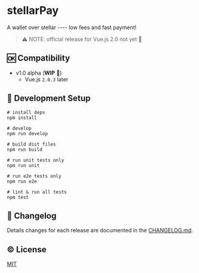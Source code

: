# stellarPay


A wallet over stellar ---- low fees and fast payment!

>:warning: NOTE: official release for Vue.js 2.0 not yet :construction:

## :ok: Compatibility
- v1.0 alpha (**WIP** :construction:)
    - Vue.js `2.0.3` later

## :hammer: Development Setup

    # install deps
    npm install

    # develop
    npm run develop

    # build dist files
    npm run build

    # run unit tests only
    npm run unit

    # run e2e tests only
    npm run e2e

    # lint & run all tests
    npm test

## :scroll: Changelog

Details changes for each release are documented in the [CHANGELOG.md](https://github.com/kazupon/vue-validator/blob/dev/CHANGELOG.md).


## :copyright: License

[MIT](http://opensource.org/licenses/MIT)
